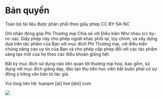 # Bản quyền

Toàn bộ tài liệu được phân phối theo giấy phép CC BY-SA-NC

Ghi nhận đóng góp Phi Thương mại Chia sẻ với Điều kiện Như nhau (cc by-nc-sa):
Giấy phép này cho phép người khác phối lại, tùy chỉnh, và xây dựng dựa trên tác phẩm của Bạn với mục đích Phi Thương mại, với điều kiện chúng nâng cao uy tín của Bạn và cho phép cấp phép đối với các tác phẩm sáng tạo mới của họ theo các điều khoản giống hệt.

Bất kỳ mục đích sử dụng nào liên quan tới thương mại hóa, bao gồm, sử dụng với mục đích giảng dạy, đào tạo thu tiền học viên bắt buộc phải có sự đồng ý bằng văn bản từ tác giả.

Vui lòng liên hệ: tuanpm [at] live [dot] com

![](http://mirrors.creativecommons.org/presskit/buttons/88x31/svg/by-nc.eu.svg)